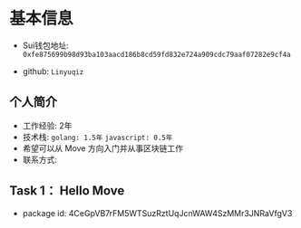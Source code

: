 # 基本信息

- Sui钱包地址: `0xfe875699b98d93ba103aacd186b8cd59fd832e724a909cdc79aaf07282e9cf4a`

- github: `Linyuqiz`

## 个人简介

- 工作经验: 2年
- 技术栈: `golang: 1.5年` `javascript: 0.5年`
- 希望可以从 Move 方向入门并从事区块链工作
- 联系方式:

## Task 1： Hello Move
- package id: 4CeGpVB7rFM5WTSuzRztUqJcnWAW4SzMMr3JNRaVfgV3
